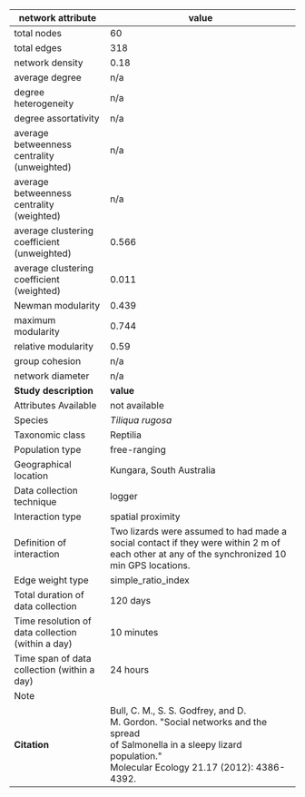 network attribute|value
---|---
total nodes|60
total edges|318
network density|0.18
average degree|n/a
degree heterogeneity|n/a
degree assortativity|n/a
average betweenness centrality (unweighted)|n/a
average betweenness centrality (weighted)|n/a
average clustering coefficient (unweighted)|0.566
average clustering coefficient (weighted)|0.011
Newman modularity|0.439
maximum modularity|0.744
relative modularity|0.59
group cohesion|n/a
network diameter|n/a
**Study description**|**value**
Attributes Available|not available
Species|*Tiliqua rugosa*
Taxonomic class|Reptilia
Population type|free-ranging
Geographical location|Kungara, South Australia
Data collection technique|logger
Interaction type|spatial proximity
Definition of interaction|Two lizards were assumed to had made a social contact if they were within 2 m of each other at any of the synchronized 10 min GPS locations.
Edge weight type|simple_ratio_index
Total duration of data collection|120 days
Time resolution of data collection (within a day)|10 minutes
Time span of data collection (within a day)|24 hours
Note|
**Citation** | Bull, C. M., S. S. Godfrey, and D. <br> M. Gordon. "Social networks and the spread <br> of Salmonella in a sleepy lizard population." <br> Molecular Ecology 21.17 (2012): 4386-4392.